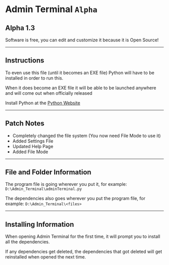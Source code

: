 # Admin Terminal `Alpha`

## Alpha 1.3

Software is free, you can edit and customize it because it is Open Source!

---

## Instructions

To even use this file (until it becomes an EXE file) Python will have to be installed in order to run this.

When it does become an EXE file it will be able to be launched anywhere and will come out when officially released

Install Python at the [Python Website](https://www.python.org)

---

## Patch Notes
-   Completely changed the file system (You now need File Mode to use it)
-   Added Settings File
-   Updated Help Page
-   Added File Mode

---

## File and Folder Information

The program file is going wherever you put it, for example: `D:\Admin_Terminal\adminTerminal.py`

The dependencies also goes wherever you put the program file, for example: `D:\Admin_Terminal\<files>`

---

## Installing Information

When opening Admin Terminal for the first time, it will prompt you to install all the dependencies.

If any dependencies get deleted, the dependencies that got deleted will get reinstalled when opened the next time.
